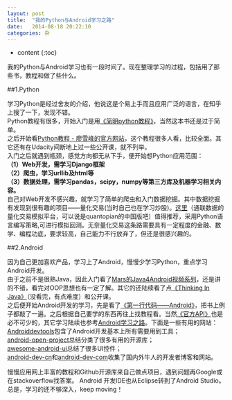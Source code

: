 ```yaml
---
layout: post
title:  "我的Python与Android学习之路"
date:   2014-08-18 20:22:10
categories: 杂
---
```


* content
{:toc}


我的Python与Android学习也有一段时间了。现在整理学习的过程，包括用了那些书，教程和做了些什么。

##1.Python

学习Python是经过舍友的介绍，他说这是个易上手而且应用广泛的语言，在知乎上搜了一下，发现不错。  
Python教程有很多，开始入门是用[《简明python教程》](http://woodpecker.org.cn/abyteofpython_cn/chinese/index.html)，当然这本书还是过于简单。  
之后开始看[Python教程 - 廖雪峰的官方网站](http://www.liaoxuefeng.com/wiki/001374738125095c955c1e6d8bb493182103fac9270762a000)，这个教程很多人看，比较全面。其它还有在Udacity间断地上过一些公开课，就不列举。    
入门之后就遇到瓶颈，感觉方向都无从下手，便开始想Python应用范围：  
**（1）Web开发，需学习Django框架**  
**（2）爬虫，学习urllib及html等**  
**（3）数据处理，需学习pandas，scipy，numpy等第三方库及机器学习相关内容。**  
自己对Web开发不感兴趣，就学习了简单的爬虫和入门数据挖掘。其中数据挖掘有发现到很有趣的项目——量化交易(当时自己也在学习炒股)。[这里](https://uqer.io/community/)（通联数据的量化交易模拟平台，可以说是quantopian的中国版吧）值得推荐，采用Python语言编写策略,可进行模拟回测。无奈量化交易这条路需要具有一定程度的金融、数学、编程功底，要求较高，自己能力不行放弃了，但还是很感兴趣的。

##2.Android   

因为自己更加喜欢产品，学习上了Android，慢慢少学习Python，重点学习Android开发。  
由于之前不是很熟Java，因此入门看了[Mars的Java4Android视频系列](http://www.marschen.com/forum.php?mod=forumdisplay&fid=57)，还是讲的不错，看完对OOP思想也有一定了解。其它的还陆续看了点[《Thinking In Java》](http://item.jd.com/10058164.html)（没看完，有点难度）和公开课。  
之后便开始Android开发的学习，先是看了[《第一行代码——Android》](http://item.jd.com/11504254.html)，把书上例子都敲了一遍。之后根据自己要学的东西再往上找教程看。当然[《官方API》](https://developer.android.com/guide/index.html)也是必不可少的，其它学习陆续也参考[Android学习之路](http://www.stormzhang.com/android/2014/07/07/learn-android-from-rookie/)。下面是一些有用的网站：  
[Androiddevtools](http://www.androiddevtools.cn/)包含了Android开发基本上所有需要用到工具；    
[android-open-project](https://github.com/Trinea/android-open-project)总结分类了很多有用的开源库；   
[awesome-android-ui](https://github.com/wasabeef/awesome-android-ui)总结了很多UI控件；  
[android-dev-cn](https://github.com/android-cn/android-dev-cn)和[android-dev-com](https://github.com/android-cn/android-dev-com)收集了国内外牛人的开发者博客和网站。  


慢慢应用网上丰富的教程和Github开源库来自己做点项目，遇到问题再Google或在stackoverflow找答案。
Android 开发IDE也从Eclipse转到了Android Studio。
总是，学习的还不够深入，keep moving！